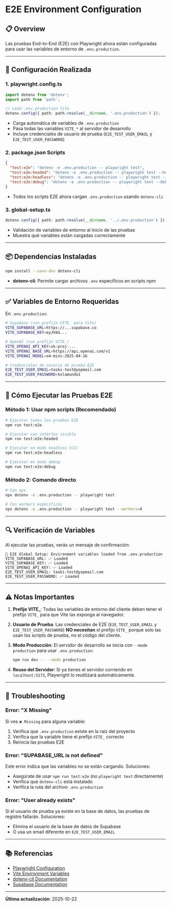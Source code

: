 # E2E Environment Configuration

## 📋 Overview

Las pruebas End-to-End (E2E) con Playwright ahora están configuradas para usar las variables de entorno de `.env.production`.

---

## 🔧 Configuración Realizada

### 1. **playwright.config.ts**
```typescript
import dotenv from 'dotenv';
import path from 'path';

// Load .env.production file
dotenv.config({ path: path.resolve(__dirname, '.env.production') });
```

- Carga automática de variables de `.env.production`
- Pasa todas las variables `VITE_*` al servidor de desarrollo
- Incluye credenciales de usuario de prueba (`E2E_TEST_USER_EMAIL` y `E2E_TEST_USER_PASSWORD`)

### 2. **package.json Scripts**
```json
{
  "test:e2e": "dotenv -e .env.production -- playwright test",
  "test:e2e:headed": "dotenv -e .env.production -- playwright test --headed",
  "test:e2e:headless": "dotenv -e .env.production -- playwright test --project=chromium",
  "test:e2e:debug": "dotenv -e .env.production -- playwright test --debug"
}
```

- Todos los scripts E2E ahora cargan `.env.production` usando `dotenv-cli`

### 3. **global-setup.ts**
```typescript
dotenv.config({ path: path.resolve(__dirname, '../.env.production') });
```

- Validación de variables de entorno al inicio de las pruebas
- Muestra qué variables están cargadas correctamente

---

## 📦 Dependencias Instaladas

```bash
npm install --save-dev dotenv-cli
```

- **dotenv-cli**: Permite cargar archivos `.env` específicos en scripts npm

---

## ✅ Variables de Entorno Requeridas

En `.env.production`:

```bash
# Supabase (con prefijo VITE_ para Vite)
VITE_SUPABASE_URL=https://...supabase.co
VITE_SUPABASE_KEY=eyJhbG...

# OpenAI (con prefijo VITE_)
VITE_OPENAI_API_KEY=sk-proj-...
VITE_OPENAI_BASE_URL=https://api.openai.com/v1
VITE_OPENAI_MODEL=o4-mini-2025-04-16

# Credenciales de usuario de prueba E2E
E2E_TEST_USER_EMAIL=taski-test@yopmail.com
E2E_TEST_USER_PASSWORD=holamundo1
```

---

## 🚀 Cómo Ejecutar las Pruebas E2E

### Método 1: Usar npm scripts (Recomendado)
```bash
# Ejecutar todas las pruebas E2E
npm run test:e2e

# Ejecutar con interfaz visible
npm run test:e2e:headed

# Ejecutar en modo headless (CI)
npm run test:e2e:headless

# Ejecutar en modo debug
npm run test:e2e:debug
```

### Método 2: Comando directo
```bash
# Con npx
npx dotenv -e .env.production -- playwright test

# Con workers específicos
npx dotenv -e .env.production -- playwright test --workers=4
```

---

## 🔍 Verificación de Variables

Al ejecutar las pruebas, verás un mensaje de confirmación:

```
🔧 E2E Global Setup: Environment variables loaded from .env.production
VITE_SUPABASE_URL: ✅ Loaded
VITE_SUPABASE_KEY: ✅ Loaded
VITE_OPENAI_API_KEY: ✅ Loaded
E2E_TEST_USER_EMAIL: taski-test@yopmail.com
E2E_TEST_USER_PASSWORD: ✅ Loaded
```

---

## ⚠️ Notas Importantes

1. **Prefijo VITE_**: Todas las variables de entorno del cliente deben tener el prefijo `VITE_` para que Vite las exponga al navegador.

2. **Usuario de Prueba**: Las credenciales de E2E (`E2E_TEST_USER_EMAIL` y `E2E_TEST_USER_PASSWORD`) **NO necesitan** el prefijo `VITE_` porque solo las usan los scripts de prueba, no el código del cliente.

3. **Modo Producción**: El servidor de desarrollo se inicia con `--mode production` para usar `.env.production`:
   ```bash
   npm run dev -- --mode production
   ```

4. **Reuso del Servidor**: Si ya tienes el servidor corriendo en `localhost:5173`, Playwright lo reutilizará automáticamente.

---

## 🐛 Troubleshooting

### Error: "X Missing"
Si ves `❌ Missing` para alguna variable:
1. Verifica que `.env.production` existe en la raíz del proyecto
2. Verifica que la variable tiene el prefijo `VITE_` correcto
3. Reinicia las pruebas E2E

### Error: "SUPABASE_URL is not defined"
Este error indica que las variables no se están cargando. Soluciones:
- Asegúrate de usar `npm run test:e2e` (no `playwright test` directamente)
- Verifica que `dotenv-cli` está instalado
- Verifica la ruta del archivo `.env.production`

### Error: "User already exists"
Si el usuario de prueba ya existe en la base de datos, las pruebas de registro fallarán. Soluciones:
- Elimina el usuario de la base de datos de Supabase
- O usa un email diferente en `E2E_TEST_USER_EMAIL`

---

## 📚 Referencias

- [Playwright Configuration](https://playwright.dev/docs/test-configuration)
- [Vite Environment Variables](https://vitejs.dev/guide/env-and-mode.html)
- [dotenv-cli Documentation](https://github.com/entropitor/dotenv-cli)
- [Supabase Documentation](https://supabase.com/docs)

---

**Última actualización**: 2025-10-22
